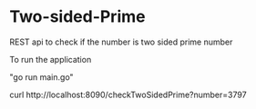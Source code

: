 # Two-sided-Prime
REST api to check if the number is two sided prime number

To run the application

"go run main.go"

curl http://localhost:8090/checkTwoSidedPrime?number=3797
